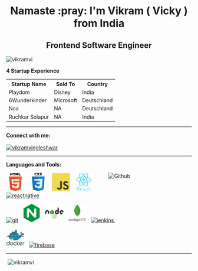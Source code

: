 <!-- ### Hi there 👋 -->

<!--
**vikramvi/vikramvi** is a ✨ _special_ ✨ repository because its `README.md` (this file) appears on your GitHub profile.

Here are some ideas to get you started:

- 🔭 I’m currently working on ...
- 🌱 I’m currently learning ...
- 👯 I’m looking to collaborate on ...
- 🤔 I’m looking for help with ...
- 💬 Ask me about ...
- 📫 How to reach me: ...
- 😄 Pronouns: ...
- ⚡ Fun fact: ...
-->

<h1 align="center">Namaste :pray: I'm Vikram ( Vicky ) from India</h1>
<h2 align="center">Frontend Software Engineer</h2>
<p align="left"> 
    <img src="https://komarev.com/ghpvc/?username=vikramvi&label=Profile%20views&color=0e75b6&style=flat" alt="vikramvi" /> 
</p>

**4 Startup Experience**
    
  <table>  
  <tr>
    <th>Startup Name</th>
    <th>Sold To</th>
    <th>Country</th>
  </tr>
  <tr>
    <td>Playdom</td>
    <td>Disney</td>
    <td>India</td>
  </tr>
  <tr>
    <td>6Wunderkinder</td>
    <td>Microsoft</td>
    <td>Deutschland</td>
  </tr>
  <tr>
    <td>Noa</td>
    <td>NA</td>
    <td>Deutschland</td>
  </tr>
  <tr>
    <td>Ruchkar Solapur</td>
    <td>NA</td>
    <td>India</td>
  </tr>
</table>
<hr/>   


**Connect with me:**
<p align="left">
<a href="https://linkedin.com/in/vikramvingleshwar" target="blank"><img align="center" src="https://cdn.jsdelivr.net/npm/simple-icons@3.0.1/icons/linkedin.svg" alt="vikramvingleshwar" height="40" width="40" /></a>
</p>
<hr/>

**Languages and Tools:**

<img width="45%" align="right" alt="Github" src="https://user-images.githubusercontent.com/308490/110237367-b6c74500-7f61-11eb-82bc-674be5cdf381.png" />

<p align="left"> 
<a href="https://www.w3.org/html/" target="_blank"> <img src="https://raw.githubusercontent.com/devicons/devicon/master/icons/html5/html5-original-wordmark.svg" alt="html5" width="50" height="50"/></a>&nbsp;&nbsp;
<a href="https://www.w3schools.com/css/" target="_blank"> <img src="https://raw.githubusercontent.com/devicons/devicon/master/icons/css3/css3-original-wordmark.svg" alt="css3" width="50" height="50"/></a>&nbsp;&nbsp;
<a href="https://developer.mozilla.org/en-US/docs/Web/JavaScript" target="_blank"> <img src="https://raw.githubusercontent.com/devicons/devicon/master/icons/javascript/javascript-original.svg" alt="javascript" width="50" height="50"/></a>&nbsp;&nbsp;
<a href="https://reactjs.org/" target="_blank"> <img src="https://raw.githubusercontent.com/devicons/devicon/master/icons/react/react-original-wordmark.svg" alt="react" width="50" height="50"/></a>&nbsp;&nbsp;
<a href="https://reactnative.dev/" target="_blank"> <img src="https://reactnative.dev/img/header_logo.svg" alt="reactnative" width="50" height="50"/></a>
  
  
<a href="https://git-scm.com/" target="_blank"> <img src="https://www.vectorlogo.zone/logos/git-scm/git-scm-icon.svg" alt="git" width="50" height="50"/></a>&nbsp;&nbsp;
<a href="https://www.nginx.com" target="_blank"> <img src="https://raw.githubusercontent.com/devicons/devicon/master/icons/nginx/nginx-original.svg" alt="nginx" width="50" height="50"/></a>&nbsp;&nbsp; 
<a href="https://nodejs.org" target="_blank"> <img src="https://raw.githubusercontent.com/devicons/devicon/master/icons/nodejs/nodejs-original-wordmark.svg" alt="nodejs" width="50" height="50"/></a>&nbsp;&nbsp;
<a href="https://www.mongodb.com/" target="_blank"> <img src="https://raw.githubusercontent.com/devicons/devicon/master/icons/mongodb/mongodb-original-wordmark.svg" alt="mongodb" width="50" height="50"/></a>&nbsp;&nbsp;
<a href="https://www.jenkins.io" target="_blank"> <img src="https://www.vectorlogo.zone/logos/jenkins/jenkins-icon.svg" alt="jenkins" width="50" height="50"/>      </a>&nbsp;&nbsp;
  
<a href="https://www.docker.com/" target="_blank"> <img src="https://raw.githubusercontent.com/devicons/devicon/master/icons/docker/docker-original-wordmark.svg" alt="docker" width="50" height="50"/></a>&nbsp;&nbsp; 
<a href="https://firebase.google.com/" target="_blank"> <img src="https://www.vectorlogo.zone/logos/firebase/firebase-icon.svg" alt="firebase" width="50" height="50"/></a>&nbsp;&nbsp;
</p>
<hr/>

<p>&nbsp;<img align="center" src="https://github-readme-stats.vercel.app/api?username=vikramvi&show_icons=true&locale=en" alt="vikramvi" /></p>
